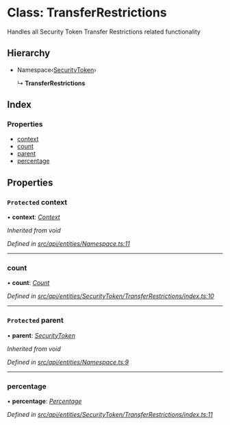 # Class: TransferRestrictions

Handles all Security Token Transfer Restrictions related functionality

## Hierarchy

* Namespace‹[SecurityToken](securitytoken.md)›

  ↳ **TransferRestrictions**

## Index

### Properties

* [context](transferrestrictions.md#protected-context)
* [count](transferrestrictions.md#count)
* [parent](transferrestrictions.md#protected-parent)
* [percentage](transferrestrictions.md#percentage)

## Properties

### `Protected` context

• **context**: *[Context](context.md)*

*Inherited from void*

*Defined in [src/api/entities/Namespace.ts:11](https://github.com/PolymathNetwork/polymesh-sdk/blob/7362b318/src/api/entities/Namespace.ts#L11)*

___

###  count

• **count**: *[Count](count.md)*

*Defined in [src/api/entities/SecurityToken/TransferRestrictions/index.ts:10](https://github.com/PolymathNetwork/polymesh-sdk/blob/7362b318/src/api/entities/SecurityToken/TransferRestrictions/index.ts#L10)*

___

### `Protected` parent

• **parent**: *[SecurityToken](securitytoken.md)*

*Inherited from void*

*Defined in [src/api/entities/Namespace.ts:9](https://github.com/PolymathNetwork/polymesh-sdk/blob/7362b318/src/api/entities/Namespace.ts#L9)*

___

###  percentage

• **percentage**: *[Percentage](percentage.md)*

*Defined in [src/api/entities/SecurityToken/TransferRestrictions/index.ts:11](https://github.com/PolymathNetwork/polymesh-sdk/blob/7362b318/src/api/entities/SecurityToken/TransferRestrictions/index.ts#L11)*
